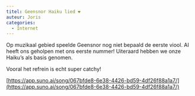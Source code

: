 ```yaml
---
titel: Geensnor Haiku lied ❤️
auteur: Joris
categories:
  - Internet
---
```

Op muzikaal gebied speelde Geensnor nog niet bepaald de eerste viool. AI heeft ons geholpen met ons eerste nummer! Uiteraard hebben we onze Haiku’s als basis genomen. 

Vooral het refrein is echt super catchy!


[https://app.suno.ai/song/067bfde8-6e38-4426-bd59-4df26f88a1a7/](https://app.suno.ai/song/067bfde8-6e38-4426-bd59-4df26f88a1a7/)
